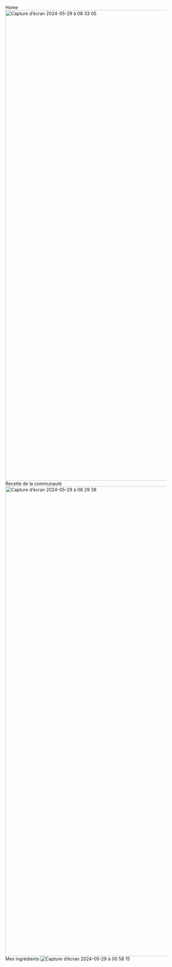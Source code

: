 Home
<img width="1469" alt="Capture d’écran 2024-05-29 à 08 33 05" src="https://github.com/user-attachments/assets/ca10e390-0fd9-44b6-8d45-32765cd380f5" />
Recette de la communauté
<img width="1466" alt="Capture d’écran 2024-05-29 à 08 29 38" src="https://github.com/user-attachments/assets/8de97ad6-4abb-4fc9-a5c6-83df6cb53b15" />
Mes ingrédients
![Capture d’écran 2024-05-29 à 00 58 15](https://github.com/user-attachments/assets/706827bf-ba3c-4ea9-9a6d-86c26588c5f2)
